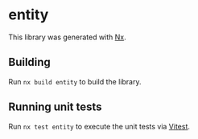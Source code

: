 # entity

This library was generated with [Nx](https://nx.dev).

## Building

Run `nx build entity` to build the library.

## Running unit tests

Run `nx test entity` to execute the unit tests via [Vitest](https://vitest.dev/).

